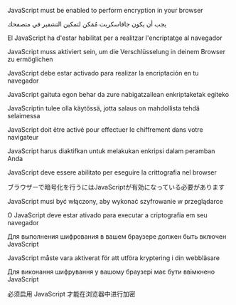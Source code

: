 JavaScript must be enabled to perform encryption in your browser

يجب أن يكون جافاسكربت مُمَكن لتمكين التشفير في متصفحك

El JavaScript ha d'estar habilitat per a realitzar l'encriptatge al navegador

JavaScript muss aktiviert sein, um die Verschlüsselung in deinem Browser zu ermöglichen

JavaScript debe estar activado para realizar la encriptación en tu navegador

JavaScript gaituta egon behar da zure nabigatzailean enkriptaketak egiteko

JavaScriptin tulee olla käytössä, jotta salaus on mahdollista tehdä selaimessa

JavaScript doit être activé pour effectuer le chiffrement dans votre navigateur

JavaScript harus diaktifkan untuk melakukan enkripsi dalam peramban Anda

JavaScript deve essere abilitato per eseguire la crittografia nel browser

ブラウザーで暗号化を行うにはJavaScriptが有効になっている必要があります

JavaScript musi być włączony, aby wykonać szyfrowanie w przeglądarce

O JavaScript deve estar ativado para executar a criptografia em seu navegador

Для выполнения шифрования в вашем браузере должен быть включен JavaScript

JavaScript måste vara aktiverat för att utföra kryptering i din webbläsare

Для виконання шифрування у вашому браузері має бути ввімкнено JavaScript

必须启用 JavaScript 才能在浏览器中进行加密